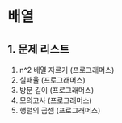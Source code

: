 # 배열

## 1. 문제 리스트

1. n^2 배열 자르기 (프로그래머스)
2. 실패율 (프로그래머스)
3. 방문 길이 (프로그래머스)
4. 모의고사 (프로그래머스)
5. 행렬의 곱셈 (프로그래머스)